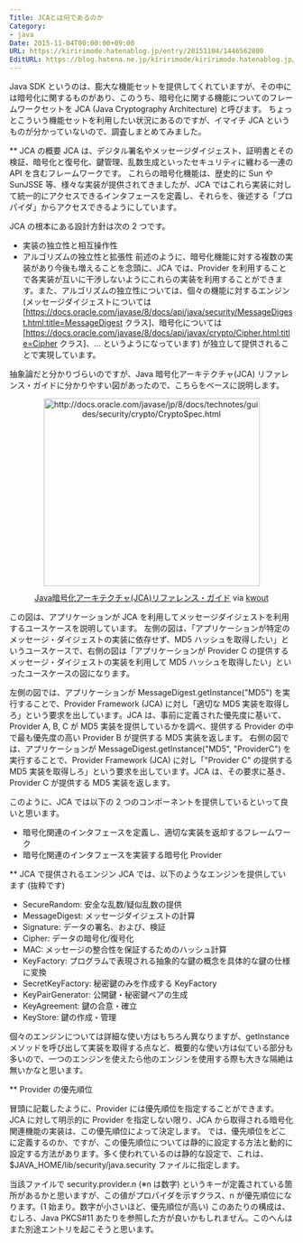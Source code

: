 ```yaml
---
Title: JCAとは何であるのか
Category:
- java
Date: 2015-11-04T00:00:00+09:00
URL: https://kiririmode.hatenablog.jp/entry/20151104/1446562800
EditURL: https://blog.hatena.ne.jp/kiririmode/kiririmode.hatenablog.jp/atom/entry/6653458415126821235
---
```


Java SDK というのは、膨大な機能セットを提供してくれていますが、その中には暗号化に関するものがあり、このうち、暗号化に関する機能についてのフレームワークセットを JCA (Java Cryptography Architecture) と呼びます。
ちょっとこういう機能セットを利用したい状況にあるのですが、イマイチ JCA というものが分かっていないので、調査しまとめてみました。

** JCA の概要
JCA は、デジタル署名やメッセージダイジェスト、証明書とその検証、暗号化と復号化、鍵管理、乱数生成といったセキュリティに纏わる一連の API を含むフレームワークです。
これらの暗号化機能は、歴史的に Sun や SunJSSE 等、様々な実装が提供されてきましたが、JCA ではこれら実装に対して統一的にアクセスできるインタフェースを定義し、それらを、後述する「プロパイダ」からアクセスできるようにしています。

JCA の根本にある設計方針は次の 2 つです。
- 実装の独立性と相互操作性
- アルゴリズムの独立性と拡張性
前述のように、暗号化機能に対する複数の実装があり今後も増えることを念頭に、JCA では、Provider を利用することで各実装が互いに干渉しないようにこれらの実装を利用することができます。また、アルゴリズムの独立性については、個々の機能に対するエンジン(メッセージダイジェストについては [https://docs.oracle.com/javase/8/docs/api/java/security/MessageDigest.html:title=MessageDigest クラス]、暗号化については [https://docs.oracle.com/javase/8/docs/api/javax/crypto/Cipher.html:title=Cipher クラス]、… というようになっています) が独立して提供されることで実現しています。


抽象論だと分かりづらいのですが、Java 暗号化アーキテクチャ(JCA) リファレンス・ガイドに分かりやすい図があったので、こちらをベースに説明します。
<div class="kwout" style="text-align: center;"><img src="http://kwout.com/cutout/w/nx/t5/az8_bor.jpg" alt="http://docs.oracle.com/javase/jp/8/docs/technotes/guides/security/crypto/CryptoSpec.html" title="Java暗号化アーキテクチャ(JCA)リファレンス・ガイド" width="383" height="333" style="border: none;" usemap="#map_wnxt5az8" /><map id="map_wnxt5az8" name="map_wnxt5az8"><area coords="0,318,169,330" href="http://docs.oracle.com/javase/jp/8/docs/technotes/guides/security/crypto/img_text/Overview.html" alt="" shape="rect" /></map><p style="margin-top: 10px; text-align: center;"><a href="http://docs.oracle.com/javase/jp/8/docs/technotes/guides/security/crypto/CryptoSpec.html">Java暗号化アーキテクチャ(JCA)リファレンス・ガイド</a> via <a href="http://kwout.com/quote/wnxt5az8">kwout</a></p></div>
この図は、アプリケーションが JCA を利用してメッセージダイジェストを利用するユースケースを説明しています。
左側の図は、「アプリケーションが特定のメッセージ・ダイジェストの実装に依存せず、MD5 ハッシュを取得したい」というユースケースで、右側の図は「アプリケーションが Provider C の提供するメッセージ・ダイジェストの実装を利用して MD5 ハッシュを取得したい」といったユースケースの図になります。

左側の図では、アプリケーションが MessageDigest.getInstance("MD5") を実行することで、Provider Framework (JCA) に対し「適切な MD5 実装を取得しろ」という要求を出しています。JCA は、事前に定義された優先度に基いて、Provider A, B, C が MD5 実装を提供しているかを調べ、提供する Provider の中で最も優先度の高い Provider B が提供する MD5 実装を返します。
右側の図では、アプリケーションが MessageDigest.getInstance("MD5", "ProviderC") を実行することで、Provider Framework (JCA) に対し「"Provider C" の提供する MD5 実装を取得しろ」という要求を出しています。JCA は、その要求に基き、Provider C が提供する MD5 実装を返します。

このように、JCA では以下の 2 つのコンポーネントを提供しているといって良いと思います。
+ 暗号化関連のインタフェースを定義し、適切な実装を返却するフレームワーク
+ 暗号化関連のインタフェースを実装する暗号化 Provider

** JCA で提供されるエンジン
JCA では、以下のようなエンジンを提供しています (抜粋です)
+ SecureRandom: 安全な乱数/疑似乱数の提供
+ MessageDigest: メッセージダイジェストの計算
+ Signature: データの署名、および、検証
+ Cipher: データの暗号化/復号化
+ MAC: メッセージの整合性を保証するためのハッシュ計算
+ KeyFactory: プログラムで表現される抽象的な鍵の概念を具体的な鍵の仕様に変換
+ SecretKeyFactory: 秘密鍵のみを作成する KeyFactory
+ KeyPairGenerator: 公開鍵・秘密鍵ペアの生成
+ KeyAgreement: 鍵の合意・確立
+ KeyStore: 鍵の作成・管理

個々のエンジンについては詳細な使い方はもちろん異なりますが、getInstance メソッドを呼び出して実装を取得する点など、概要的な使い方は似ている部分も多いので、一つのエンジンを使えたら他のエンジンを使用する際も大きな隔絶は無いかなと思います。

** Provider の優先順位

冒頭に記載したように、Provider には優先順位を指定することができます。JCA に対して明示的に Provider を指定しない限り、JCA から取得される暗号化関連機能の実装は、この優先順位によって決定します。
では、優先順位をどこに定義するのか、ですが、この優先順位については静的に設定する方法と動的に設定する方法があります。多く使われているのは静的な設定で、これは、$JAVA_HOME/lib/security/java.security ファイルに指定します。

当該ファイルで security.provider.n (※n は数字) というキーが定義されている箇所があるかと思いますが、この値がプロパイダを示すクラス、n が優先順位になります。(1 始まり。数字が小さいほど、優先順位が高い)
このあたりの構成は、むしろ、Java PKCS#11 あたりを参照した方が良いかもしれません。このへんはまた別途エントリを起こそうと思います。
